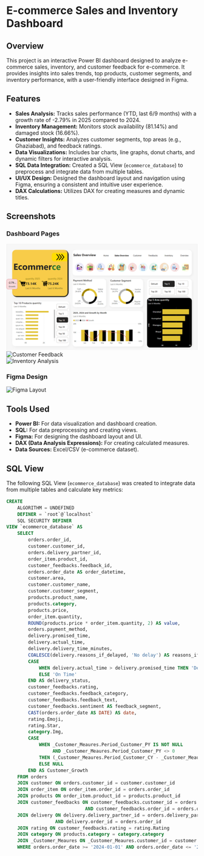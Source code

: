 # E-commerce Sales and Inventory Dashboard

## Overview
This project is an interactive Power BI dashboard designed to analyze e-commerce sales, inventory, and customer feedback for e-commerce. It provides insights into sales trends, top products, customer segments, and inventory performance, with a user-friendly interface designed in Figma.

## Features
- **Sales Analysis:** Tracks sales performance (YTD, last 6/9 months) with a growth rate of -2.79% in 2025 compared to 2024.
- **Inventory Management:** Monitors stock availability (81.14%) and damaged stock (16.66%).
- **Customer Insights:** Analyzes customer segments, top areas (e.g., Ghaziabad), and feedback ratings.
- **Data Visualizations:** Includes bar charts, line graphs, donut charts, and dynamic filters for interactive analysis.
- **SQL Data Integration:** Created a SQL View (`ecommerce_database`) to preprocess and integrate data from multiple tables.
- **UI/UX Design:** Designed the dashboard layout and navigation using Figma, ensuring a consistent and intuitive user experience.
- **DAX Calculations:** Utilizes DAX for creating measures and dynamic titles.

## Screenshots
### Dashboard Pages
![Sales Overview](https://github.com/Mahdy-Wagdy/Ecommerce-PowerBI-Dashboard/blob/main/Sales%20Overview.png)
![Customer Feedback](screenshots/customer_feedback.png)  
![Inventory Analysis](screenshots/inventory.png)  

### Figma Design
![Figma Layout](screenshots/figma_design.png)

## Tools Used
- **Power BI:** For data visualization and dashboard creation.
- **SQL:** For data preprocessing and creating views.
- **Figma:** For designing the dashboard layout and UI.
- **DAX (Data Analysis Expressions):** For creating calculated measures.
- **Data Sources:** Excel/CSV (e-commerce dataset).

## SQL View
The following SQL View (`ecommerce_database`) was created to integrate data from multiple tables and calculate key metrics:

```sql
CREATE 
    ALGORITHM = UNDEFINED 
    DEFINER = `root`@`localhost` 
    SQL SECURITY DEFINER
VIEW `ecommerce_database` AS
    SELECT 
        orders.order_id,
        customer.customer_id,
        orders.delivery_partner_id,
        order_item.product_id,
        customer_feedbacks.feedback_id,
        orders.order_date AS order_datetime,
        customer.area,
        customer.customer_name,
        customer.customer_segment,
        products.product_name,
        products.category,
        products.price,
        order_item.quantity,
        ROUND(products.price * order_item.quantity, 2) AS value,
        orders.payment_method,
        delivery.promised_time,
        delivery.actual_time,
        delivery.delivery_time_minutes,
        COALESCE(delivery.reasons_if_delayed, 'No delay') AS reasons_if_delayed,
        CASE 
            WHEN delivery.actual_time > delivery.promised_time THEN 'Delayed'
            ELSE 'On Time'
        END AS delivery_status,
        customer_feedbacks.rating,
        customer_feedbacks.feedback_category,
        customer_feedbacks.feedback_text,
        customer_feedbacks.sentiment AS feedback_segment,
        CAST(orders.order_date AS DATE) AS date,
        rating.Emoji,
        rating.Star,
        category.Img,
        CASE 
            WHEN _Customer_Meaures.Period_Customer_PY IS NOT NULL 
                 AND _Customer_Meaures.Period_Customer_PY <> 0 
            THEN (_Customer_Meaures.Period_Customer_CY - _Customer_Meaures.Period_Customer_PY) / _Customer_Meaures.Period_Customer_PY
            ELSE NULL
        END AS Customer_Growth
    FROM orders
    JOIN customer ON orders.customer_id = customer.customer_id
    JOIN order_item ON order_item.order_id = orders.order_id
    JOIN products ON order_item.product_id = products.product_id
    JOIN customer_feedbacks ON customer_feedbacks.customer_id = orders.customer_id 
                             AND customer_feedbacks.order_id = orders.order_id
    JOIN delivery ON delivery.delivery_partner_id = orders.delivery_partner_id 
                  AND delivery.order_id = orders.order_id
    JOIN rating ON customer_feedbacks.rating = rating.Rating
    JOIN category ON products.category = category.category
    JOIN _Customer_Meaures ON _Customer_Meaures.customer_id = customer.customer_id
    WHERE orders.order_date >= '2024-01-01' AND orders.order_date <= '2025-12-31';
